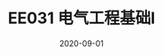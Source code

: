 ---
title: "EE031 电气工程基础I"
collection: teaching
type: "本科生课程"
period: "64学时"
semester: "2020年秋季学期"
permalink: /teaching/2020-fall-EE031
venue: "上海交通大学, 电子信息与电气工程学院电气工程系"
date: 2020-09-01
location: "上海, 中国"
---